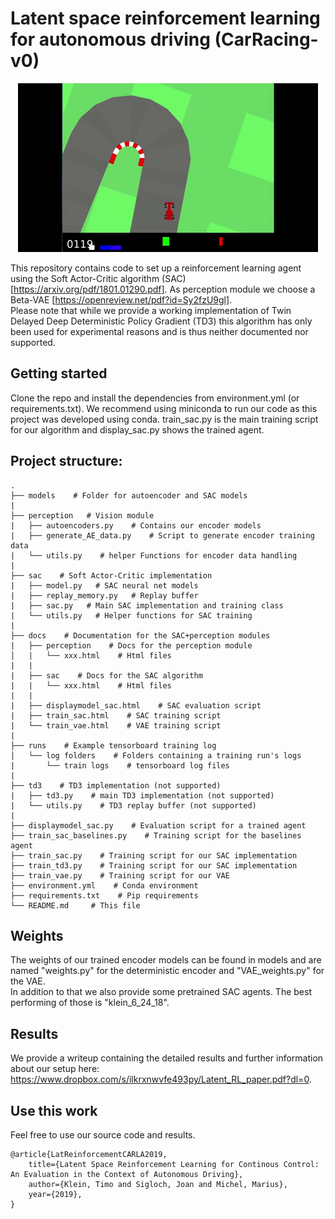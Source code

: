 # Latent space reinforcement learning for autonomous driving (CarRacing-v0)  

<p align="center">
  <img src="assets/carracing.gif">
</p> 

This repository contains code to set up a reinforcement learning agent using the Soft Actor-Critic algorithm (SAC) [https://arxiv.org/pdf/1801.01290.pdf]. As perception module we choose a Beta-VAE [https://openreview.net/pdf?id=Sy2fzU9gl].  
Please note that while we provide a working implementation of Twin Delayed Deep Deterministic Policy Gradient (TD3) this algorithm has only been used for experimental reasons and is thus neither documented nor supported.


## Getting started  
Clone the repo and install the dependencies from environment.yml (or requirements.txt). We recommend using miniconda to run our code as this project was developed using conda. train_sac.py is the main training script for our algorithm and display_sac.py shows the trained agent. 


## Project structure: 

    .
    ├── models    # Folder for autoencoder and SAC models
    |
    ├── perception   # Vision module
    |   ├── autoencoders.py    # Contains our encoder models
    |   ├── generate_AE_data.py    # Script to generate encoder training data
    |   └── utils.py    # helper Functions for encoder data handling
    |
    ├── sac    # Soft Actor-Critic implementation
    |   ├── model.py   # SAC neural net models
    |   ├── replay_memory.py   # Replay buffer
    |   ├── sac.py   # Main SAC implementation and training class
    |   └── utils.py   # Helper functions for SAC training
    |    
    ├── docs    # Documentation for the SAC+perception modules
    |   ├── perception    # Docs for the perception module
    │   |   └── xxx.html    # Html files
    |   |
    |   ├── sac    # Docs for the SAC algorithm
    |   |   └── xxx.html    # Html files
    |   |
    |   ├── displaymodel_sac.html    # SAC evaluation script
    |   ├── train_sac.html    # SAC training script
    |   └── train_vae.html    # VAE training script
    |
    ├── runs    # Example tensorboard training log 
    │   └── log folders    # Folders containing a training run's logs
    |       └── train logs    # tensorboard log files
    |
    ├── td3    # TD3 implementation (not supported)
    |   ├── td3.py    # main TD3 implementation (not supported)
    |   └── utils.py    # TD3 replay buffer (not supported)
    |
    ├── displaymodel_sac.py    # Evaluation script for a trained agent
    ├── train_sac_baselines.py    # Training script for the baselines agent
    ├── train_sac.py    # Training script for our SAC implementation
    ├── train_td3.py    # Training script for our SAC implementation
    ├── train_vae.py    # Training script for our VAE
    ├── environment.yml    # Conda environment
    ├── requirements.txt    # Pip requirements
    └── README.md     # This file


## Weights
The weights of our trained encoder models can be found in models and are named "weights.py" for the deterministic encoder and "VAE_weights.py" for the VAE.  
In addition to that we also provide some pretrained SAC agents. The best performing of those is "klein_6_24_18".  


## Results  
We provide a writeup containing the detailed results and further information about our setup here:
https://www.dropbox.com/s/ilkrxnwvfe493py/Latent_RL_paper.pdf?dl=0.


## Use this work  
Feel free to use our source code and results. 

	@article{LatReinforcementCARLA2019, 
		title={Latent Space Reinforcement Learning for Continous Control: An Evaluation in the Context of Autonomous Driving}, 
		author={Klein, Timo and Sigloch, Joan and Michel, Marius}, 
		year={2019}, 
	}